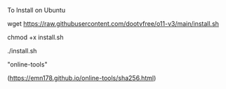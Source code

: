 To Install on Ubuntu

wget https://raw.githubusercontent.com/dootvfree/o11-v3/main/install.sh

chmod +x install.sh

./install.sh



"online-tools"

(https://emn178.github.io/online-tools/sha256.html)
